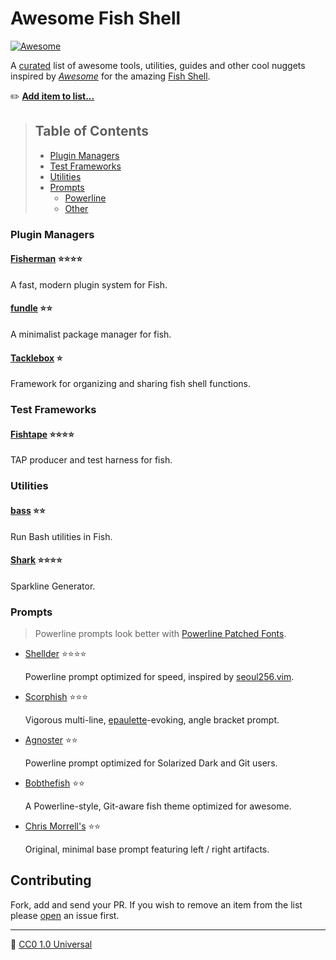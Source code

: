 # Awesome Fish Shell

[![Awesome][awesome-badge]][awesome-link]

A [curated](https://github.com/sindresorhus/awesome/blob/master/awesome.md#only-awesome-is-awesome) list of awesome tools, utilities, guides and other cool nuggets inspired by [_Awesome_](https://github.com/sindresorhus/awesome) for the amazing [Fish Shell][fish-shell].


:pencil2: [**Add item to list...**](https://github.com/bucaran/awesome-fish/fork)
> ## Table of Contents
> + [Plugin Managers](#plugin-managers)
> + [Test Frameworks](#test-frameworks)
> + [Utilities](#utilities)
> + [Prompts](#prompts)
>   + [Powerline](#powerline-prompts)
>   + [Other](#other-prompts)


### Plugin Managers

#### [Fisherman](https://github.com/fisherman/fisherman) :star::star::star::star:

A fast, modern plugin system for Fish.

#### [fundle](https://github.com/tuvistavie/fundle) :star::star:

A minimalist package manager for fish.

#### [Tacklebox](https://github.com/justinmayer/tacklebox/) :star:

Framework for organizing and sharing fish shell functions.


### Test Frameworks

#### [Fishtape](https://github.com/fisherman/fishtape) :star::star::star::star:

TAP producer and test harness for fish.


### Utilities

#### [bass](https://github.com/edc/bass) :star::star:

Run Bash utilities in Fish.

#### [Shark](https://github.com/bucaran/shark) :star::star::star::star:

Sparkline Generator.


### Prompts

> Powerline prompts look better with [Powerline Patched Fonts](https://github.com/powerline/fonts).

+ [Shellder](https://github.com/simnalamburt/shellder) :star::star::star::star:
  
  Powerline prompt optimized for speed, inspired by [seoul256.vim](https://github.com/junegunn/seoul256.vim).

+ [Scorphish](https://github.com/oh-my-fish/theme-scorphish) :star::star::star:
  
  Vigorous multi-line, [epaulette](https://en.wikipedia.org/wiki/Epaulette)-evoking, angle bracket prompt.

+ [Agnoster](https://github.com/oh-my-fish/theme-agnoster) :star::star:

  Powerline prompt optimized for Solarized Dark and Git users.

+ [Bobthefish](https://github.com/oh-my-fish/theme-bobthefish) :star::star:

  A Powerline-style, Git-aware fish theme optimized for awesome.

+ [Chris Morrell's](https://github.com/oh-my-fish/theme-cmorrell.com) :star::star:
 
  Original, minimal base prompt featuring left / right artifacts.


## Contributing

Fork, add and send your PR. If you wish to remove an item from the list please [open][issues] an issue first.

<hr>

:tropical_fish: [CC0 1.0 Universal](LICENSE)


<!-- Other Links -->

[issues]: https://github.com/bucaran/awesome-fish/issues
[fish-shell]: https://github.com/fish-shell/fish-shell
[awesome-link]:https://github.com/sindresorhus/awesome
[awesome-badge]: https://cdn.rawgit.com/sindresorhus/awesome/d7305f38d29fed78fa85652e3a63e154dd8e8829/media/badge.svg
